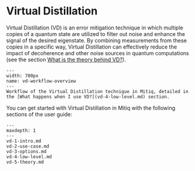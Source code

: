 # Virtual Distillation

Virtual Distillation (VD) is an error mitigation technique in which multiple copies of a quantum state are utilized to filter out noise and enhance the signal of the desired eigenstate. By combining measurements from these copies in a specific way, Virtual Distillation can effectively reduce the impact of decoherence and other noise sources in quantum computations (see the section [What is the theory behind VD?](vd-5-theory.md)).

```{figure} ../img/VD_diagram.svg
---
width: 700px
name: vd-workflow-overview
---
Workflow of the Virtual Distillation technique in Mitiq, detailed in the [What happens when I use VD?](vd-4-low-level.md) section.
```

You can get started with Virtual Distillation in Mitiq with the following sections of the user guide:

```{toctree}
---
maxdepth: 1
---
vd-1-intro.md
vd-2-use-case.md
vd-3-options.md
vd-4-low-level.md
vd-5-theory.md
```
